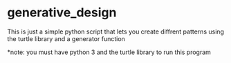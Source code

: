 # generative_design
This is just a simple python script that lets you create diffrent patterns using the turtle library and a generator function

*note: you must have python 3 and the turtle library to run this program

